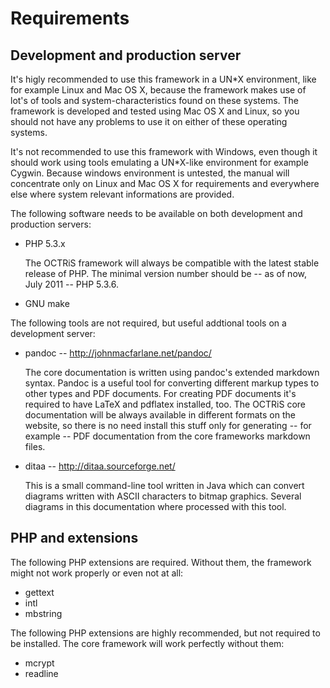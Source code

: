 Requirements
============

Development and production server
---------------------------------

It's higly recommended to use this framework in a UN\*X environment, like 
for example Linux and Mac OS X, because the framework makes use of lot's
of tools and system-characteristics found on these systems. The framework
is developed and tested using Mac OS X and Linux, so you should not have
any problems to use it on either of these operating systems. 

It's not recommended to use this framework with Windows, even though it 
should work using tools emulating a UN\*X-like environment for example 
Cygwin. Because windows environment is untested, the manual will concentrate
only on Linux and Mac OS X for requirements and everywhere else where system
relevant informations are provided.

The following software needs to be available on both development and 
production servers:

*   PHP 5.3.x

    The OCTRiS framework will always be compatible with the latest stable 
    release of PHP. The minimal version number should be -- as of now,
    July 2011 -- PHP 5.3.6.
    
*   GNU make

The following tools are not required, but useful addtional tools on a development
server:

*   pandoc -- http://johnmacfarlane.net/pandoc/

    The core documentation is written using pandoc's extended markdown syntax.
    Pandoc is a useful tool for converting different markup types to other types
    and PDF documents. For creating PDF documents it's required to have LaTeX
    and pdflatex installed, too. The OCTRiS core documentation will be always 
    available in different formats on the website, so there is no need install 
    this stuff only for generating -- for example -- PDF documentation from the 
    core frameworks markdown files.

*   ditaa -- http://ditaa.sourceforge.net/

    This is a small command-line tool written in Java which can convert diagrams
    written with ASCII characters to bitmap graphics. Several diagrams in this
    documentation where processed with this tool.

PHP and extensions
------------------

The following PHP extensions are required. Without them, the framework might 
not work properly or even not at all:

*   gettext
*   intl
*   mbstring

The following PHP extensions are highly recommended, but not required to be 
installed. The core framework will work perfectly without them:

*   mcrypt
*   readline
